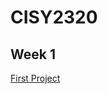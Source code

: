 # CISY2320

## Week 1
[First Project](https://github.com/HalifaxDing/CISY2320/blob/main/Week%201%20-%20First%20Project.pdf)
